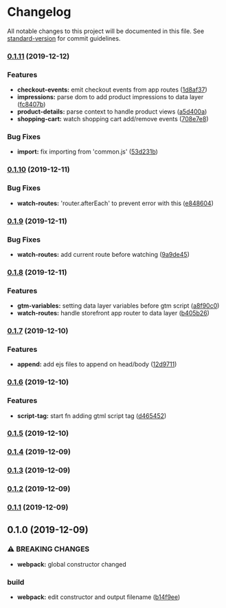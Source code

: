 # Changelog

All notable changes to this project will be documented in this file. See [standard-version](https://github.com/conventional-changelog/standard-version) for commit guidelines.

### [0.1.11](https://github.com/ecomclub/widget-tag-manager/compare/v0.1.10...v0.1.11) (2019-12-12)


### Features

* **checkout-events:** emit checkout events from app routes ([1d8af37](https://github.com/ecomclub/widget-tag-manager/commit/1d8af379a86739c5c8ab441d023449261f552cdd))
* **impressions:** parse dom to add product impressions to data layer ([fc8407b](https://github.com/ecomclub/widget-tag-manager/commit/fc8407bf5e3971e9d6a01996f34644adcb7c56c5))
* **product-details:** parse context to handle product views ([a5d400a](https://github.com/ecomclub/widget-tag-manager/commit/a5d400a79c8a1bbb0033b560506d9ccc12686140))
* **shopping-cart:** watch shopping cart add/remove events ([708e7e8](https://github.com/ecomclub/widget-tag-manager/commit/708e7e87cdf24992a6bec43801e4e6978c77dd70))


### Bug Fixes

* **import:** fix importing from 'common.js' ([53d231b](https://github.com/ecomclub/widget-tag-manager/commit/53d231b263b8217114584de041f0808eafea38cd))

### [0.1.10](https://github.com/ecomclub/widget-tag-manager/compare/v0.1.9...v0.1.10) (2019-12-11)


### Bug Fixes

* **watch-routes:** 'router.afterEach' to prevent error with this ([e848604](https://github.com/ecomclub/widget-tag-manager/commit/e848604d1bc21cd531e3f1b0421682c2e3f5293a))

### [0.1.9](https://github.com/ecomclub/widget-tag-manager/compare/v0.1.8...v0.1.9) (2019-12-11)


### Bug Fixes

* **watch-routes:** add current route before watching ([9a9de45](https://github.com/ecomclub/widget-tag-manager/commit/9a9de45632d8974d4505441d5a6108d1773c09b7))

### [0.1.8](https://github.com/ecomclub/widget-tag-manager/compare/v0.1.7...v0.1.8) (2019-12-11)


### Features

* **gtm-variables:** setting data layer variables before gtm script ([a8f90c0](https://github.com/ecomclub/widget-tag-manager/commit/a8f90c0d0b742c91bd9e851f7f2fd86e01aefebb))
* **watch-routes:** handle storefront app router to data layer ([b405b26](https://github.com/ecomclub/widget-tag-manager/commit/b405b26029600c8db46543f6960f4a472d05f19a))

### [0.1.7](https://github.com/ecomclub/widget-tag-manager/compare/v0.1.6...v0.1.7) (2019-12-10)


### Features

* **append:** add ejs files to append on head/body ([12d9711](https://github.com/ecomclub/widget-tag-manager/commit/12d97113ce4bc95e89e6c4a0b7a8680ec103edda))

### [0.1.6](https://github.com/ecomclub/widget-tag-manager/compare/v0.1.5...v0.1.6) (2019-12-10)


### Features

* **script-tag:** start fn adding gtml script tag ([d465452](https://github.com/ecomclub/widget-tag-manager/commit/d465452a7f4f184bc125431b2d103e589b2814d9))

### [0.1.5](https://github.com/ecomclub/widget-tag-manager/compare/v0.1.4...v0.1.5) (2019-12-10)

### [0.1.4](https://github.com/ecomclub/widget-tag-manager/compare/v0.1.3...v0.1.4) (2019-12-09)

### [0.1.3](https://github.com/ecomclub/widget-tag-manager/compare/v0.1.2...v0.1.3) (2019-12-09)

### [0.1.2](https://github.com/ecomclub/widget-tag-manager/compare/v0.1.1...v0.1.2) (2019-12-09)

### [0.1.1](https://github.com/ecomclub/widget-tag-manager/compare/v0.1.0...v0.1.1) (2019-12-09)

## 0.1.0 (2019-12-09)


### ⚠ BREAKING CHANGES

* **webpack:** global constructor changed

### build

* **webpack:** edit constructor and output filename ([b14f9ee](https://github.com/ecomclub/widget-tag-manager/commit/b14f9eeda5f6e5d74133119a97a4a213a1e52d87))
